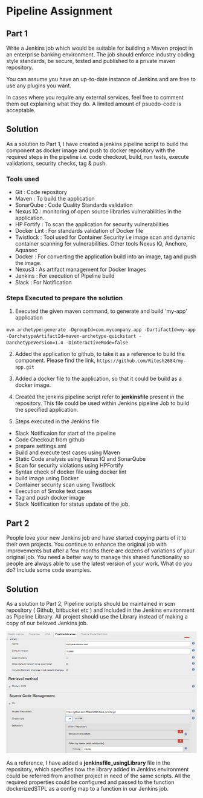 # Pipeline Assignment

## Part 1

Write a Jenkins job which would be suitable for building a Maven project in an enterprise banking environment. The job should enforce industry coding style standards, be secure, tested and published to a private maven repository.

You can assume you have an up-to-date instance of Jenkins and are free to use any plugins you want.

In cases where you require any external services, feel free to comment them out explaining what they do. A limited amount of psuedo-code is acceptable.

## Solution

As a solution to Part 1, I have created a jenkins pipeline script to build the component as docker image and push to docker repository with the required steps in the pipeline i.e. code checkout, build, run tests, execute validations, security checks, tag & push. 

### Tools used

* Git : Code repository
* Maven : To build the application
* SonarQube : Code Quality Standards validation
* Nexus IQ : monitoring of open source libraries vulnerabilities in the application.
* HP Fortify : To scan the application for security vulnerabilities
* Docker Lint : For standards validation of Docker file
* Twistlock : Tool used for Container Security i.e image scan and dynamic container scanning for vulnerabilities. Other tools Nexus IQ, Anchore, Aquasec
* Docker : For converting the application build into an image, tag and push the image.
* Nexus3 : As artifact management for Docker Images
* Jenkins : For execution of Pipeline build
* Slack : For Notification

### Steps Executed to prepare the solution

1) Executed the given maven command, to generate and build 'my-app' application

`mvn archetype:generate -DgroupId=com.mycompany.app -DartifactId=my-app -DarchetypeArtifactId=maven-archetype-quickstart -DarchetypeVersion=1.4 -DinteractiveMode=false`

2) Added the application to github, to take it as a reference to build the component. Please find the link,
`https://github.com/Ritesh2684/my-app.git`

3) Added a docker file to the application, so that it could be build as a docker image.

3) Created the jenkins pipeline script refer to <b> jenkinsfile </b> present in the repository. This file could be used within Jenkins pipeline Job to build the specified application.

4) Steps executed in the Jenkins file 
* Slack Notificaion for start of the pipeline
* Code Checkout from github
* prepare settings.xml
* Build and execute test cases using Maven
* Static Code analysis using Nexus IQ and SonarQube
* Scan for security violations using HPFortify
* Syntax check of docker file using docker lint
* build image using Docker
* Container security scan using Twistlock
* Execution of Smoke test cases
* Tag and push docker image
* Slack Notification for status update of the job.
        
## Part 2

People love your new Jenkins job and have started copying parts of it to their own projects. You continue to enhance the original job with improvements but after a few months there are dozens of variations of your original job. You need a better way to manage this shared functionality so people are always able to use the latest version of your work. What do you do? Include some code examples.

## Solution

As a solution to Part 2, Pipeline scripts should be maintained in scm repository ( Github, bitbucket etc ) and included in the Jenkins environment as Pipeline Library. All project should use the Library instead of making a copy of our beloved Jenkins job.

![Screenshot](pipeline-library.png)

As a reference, I have added a <b> jenkinsfile_usingLibrary </b> file in the repository, which specifies how the library added in Jenkins environment could be referred from another project in need of the same scripts. 
All the required properties could be configured and passed to the function dockerizedSTPL as a config map to a function in our Jenkins job.


        
        
        








